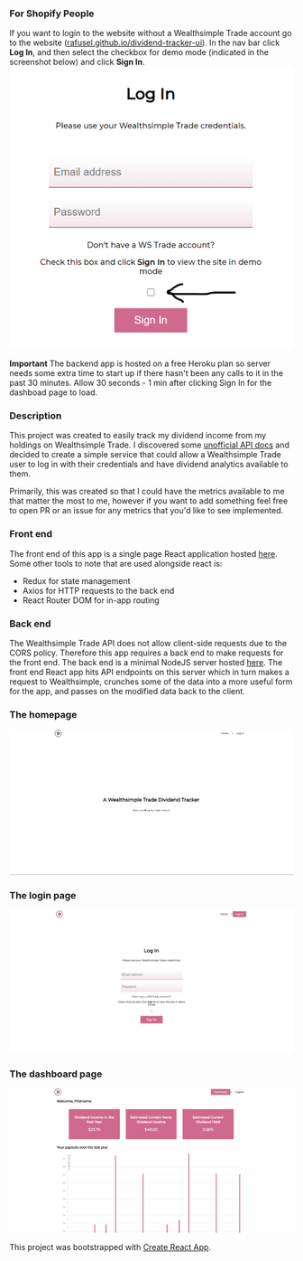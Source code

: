 ### For Shopify People
If you want to login to the website without a Wealthsimple Trade account go to the website ([rafusel.github.io/dividend-tracker-ui](https://rafusel.github.io/dividend-tracker-ui/)). In the nav bar click **Log In**, and then select the checkbox for demo mode (indicated in the screenshot below) and click **Sign In**.
![](demo-mode.png)

**Important** The backend app is hosted on a free Heroku plan so server needs some extra time to start up if there hasn't been any calls to it in the past 30 minutes. Allow 30 seconds - 1 min after clicking Sign In for the dashboad page to load. 

### Description

This project was created to easily track my dividend income from my holdings on Wealthsimple Trade. I discovered some [unofficial API docs](https://github.com/MarkGalloway/wealthsimple-trade/blob/master/API.md) and decided to create a simple service that could allow a Wealthsimple Trade user to log in with their credentials and have dividend analytics available to them. 

Primarily, this was created so that I could have the metrics available to me that matter the most to me, however if you want to add something feel free to open PR or an issue for any metrics that you'd like to see implemented.

### Front end
The front end of this app is a single page React application hosted [here](https://rafusel.github.io/dividend-tracker-ui/). Some other tools to note that are used alongside react is:
- Redux for state management
- Axios for HTTP requests to the back end
- React Router DOM for in-app routing

### Back end
The Wealthsimple Trade API does not allow client-side requests due to the CORS policy. Therefore this app requires a back end to make requests for the front end. The back end is a minimal NodeJS server hosted [here](https://wealthsimple-trade-dividends.herokuapp.com/). The front end React app hits API endpoints on this server which in turn makes a request to Wealthsimple, crunches some of the data into a more useful form for the app, and passes on the modified data back to the client. 

### The homepage
![](home-page.gif)

### The login page
![](login-page.png)

### The dashboard page
![](dashboard.gif)

This project was bootstrapped with [Create React App](https://github.com/facebook/create-react-app).

